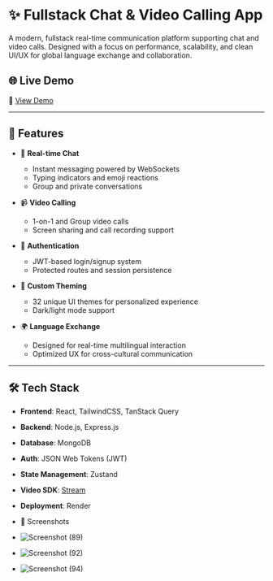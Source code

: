 # ✨ Fullstack Chat & Video Calling App

A modern, fullstack real-time communication platform supporting chat and video calls. Designed with a focus on performance, scalability, and clean UI/UX for global language exchange and collaboration.

## 🌐 Live Demo

🔗 [View Demo](https://video-chat-app-qmsh.onrender.com)

---

## 🚀 Features

- 💬 **Real-time Chat**  
  - Instant messaging powered by WebSockets  
  - Typing indicators and emoji reactions  
  - Group and private conversations  

- 📹 **Video Calling**  
  - 1-on-1 and Group video calls  
  - Screen sharing and call recording support  

- 🔐 **Authentication**  
  - JWT-based login/signup system  
  - Protected routes and session persistence  

- 🎨 **Custom Theming**  
  - 32 unique UI themes for personalized experience  
  - Dark/light mode support  

- 🌍 **Language Exchange**  
  - Designed for real-time multilingual interaction  
  - Optimized UX for cross-cultural communication  

---

## 🛠️ Tech Stack

- **Frontend**: React, TailwindCSS, TanStack Query  
- **Backend**: Node.js, Express.js  
- **Database**: MongoDB  
- **Auth**: JSON Web Tokens (JWT)  
- **State Management**: Zustand  
- **Video SDK**: [Stream](https://getstream.io/)
- **Deployment**: Render

-  📸 Screenshots
-  ![Screenshot (89)](https://github.com/user-attachments/assets/9f182aad-7138-42a6-9dff-79df1ed8eaac)
-  ![Screenshot (92)](https://github.com/user-attachments/assets/d666dd97-ee02-4605-8ae9-5b4e523c526a)
-  ![Screenshot (94)](https://github.com/user-attachments/assets/f219a4f4-d581-4859-bec9-919bbf362e76)



